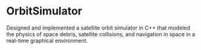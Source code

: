# OrbitSimulator
Designed and implemented a satellite orbit simulator in C++ that modeled the physics of space debris, satellite collisions, and navigation in space in a real-time graphical environment.
